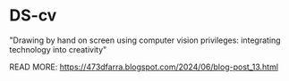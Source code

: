 # DS-cv
"Drawing by hand on screen using computer vision privileges: integrating technology into creativity"

READ MORE:
https://473dfarra.blogspot.com/2024/06/blog-post_13.html

